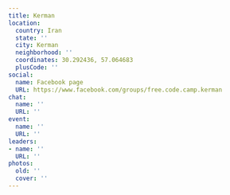 ```yaml
---
title: Kerman
location:
  country: Iran
  state: ''
  city: Kerman
  neighborhood: ''
  coordinates: 30.292436, 57.064683
  plusCode: ''
social:
  name: Facebook page
  URL: https://www.facebook.com/groups/free.code.camp.kerman
chat:
  name: ''
  URL: ''
event:
  name: ''
  URL: ''
leaders:
- name: ''
  URL: ''
photos:
  old: ''
  cover: ''
---
```

